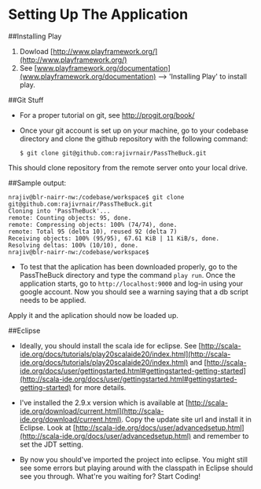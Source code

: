 Setting Up The Application
============================

##Installing Play

1. Dowload [http://www.playframework.org/](http://www.playframework.org/)
2. See [www.playframework.org/documentation](www.playframework.org/documentation) --> 'Installing Play' to install play.

##Git Stuff

-  For a proper tutorial on git, see http://progit.org/book/
- Once your git account is set up on your machine, go to your codebase directory and clone the github repository with the following command:

  `$ git clone git@github.com:rajivrnair/PassTheBuck.git`

This should clone repository from the remote server onto your local drive. 

##Sample output:

    nrajiv@blr-nairr-nw:/codebase/workspace$ git clone git@github.com:rajivrnair/PassTheBuck.git
    Cloning into 'PassTheBuck'...
    remote: Counting objects: 95, done.
    remote: Compressing objects: 100% (74/74), done.
    remote: Total 95 (delta 10), reused 92 (delta 7)
    Receiving objects: 100% (95/95), 67.61 KiB | 11 KiB/s, done.
    Resolving deltas: 100% (10/10), done.
    nrajiv@blr-nairr-nw:/codebase/workspace$

- To test that the aplication has been downloaded properly, go to the PassTheBuck directory and type the command `play run`.
Once the application starts, go to `http://localhost:9000` and log-in using your google account. Now
you should see a warning saying that a db script needs to be applied.

Apply it and the aplication should now be loaded up.


##Eclipse

- Ideally, you should install the scala ide for eclipse. See [http://scala-ide.org/docs/tutorials/play20scalaide20/index.html](http://scala-ide.org/docs/tutorials/play20scalaide20/index.html) and [http://scala-ide.org/docs/user/gettingstarted.html#gettingstarted-getting-started](http://scala-ide.org/docs/user/gettingstarted.html#gettingstarted-getting-started) for more details. 

- I've installed the 2.9.x version which is available at [http://scala-ide.org/download/current.html](http://scala-ide.org/download/current.html). Copy the update site url and install it in Eclipse. Look at [http://scala-ide.org/docs/user/advancedsetup.html](http://scala-ide.org/docs/user/advancedsetup.html) and remember to set the JDT setting.

-  By now you should've imported the project into eclipse. You might still see some errors but playing around with the classpath in Eclipse should see you through. What're you waiting for? Start Coding!
